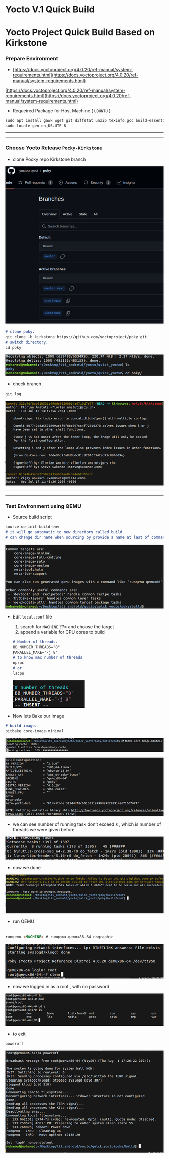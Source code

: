 # Yocto V.1  Quick Build

# Yocto Project Quick Build Based on Kirkstone

### Prepare Environment

- [https://docs.yoctoproject.org/4.0.20/ref-manual/system-requirements.html](https://docs.yoctoproject.org/4.0.20/ref-manual/system-requirements.html)

[https://docs.yoctoproject.org/4.0.20/ref-manual/system-requirements.html](https://docs.yoctoproject.org/4.0.20/ref-manual/system-requirements.html)

- Requeired Package for Host Machine ( `UBUNTU` )

```markdown
sudo apt install gawk wget git diffstat unzip texinfo gcc build-essential chrpath socat cpio python3 python3-pip python3-pexpect xz-utils debianutils iputils-ping python3-git python3-jinja2 python3-subunit zstd liblz4-tool file locales libacl1
sudo locale-gen en_US.UTF-8
```

---

---

### Choose Yocto Release  `Pocky-Kirkstone`

- clone Pocky repo Kirkstone branch

![Untitled](Yocto%20V%201%20Quick%20Build%2084431d67321a492e8519491fc07cf32f/Untitled.png)

```markdown
# clone poky.
git clone -b kirkstone https://github.com/yoctoproject/poky.git
# switch directory.
cd poky
```

![Untitled](Yocto%20V%201%20Quick%20Build%2084431d67321a492e8519491fc07cf32f/Untitled%201.png)

- check branch

```markdown
git log
```

![Untitled](Yocto%20V%201%20Quick%20Build%2084431d67321a492e8519491fc07cf32f/Untitled%202.png)

---

---

### Test Environment using QEMU

- Source build script

```markdown
source oe-init-build-env
# it will go automatic to new directory called build
# can change dir name when sourcing by provide a name at last of command
```

![Untitled](Yocto%20V%201%20Quick%20Build%2084431d67321a492e8519491fc07cf32f/Untitled%203.png)

- Edit `local.conf` file
    1. search for `MACHINE` ??=   and choose the target
    2. append a variable for CPU cores to build
    
    ```markdown
    # Number of threads.
    BB_NUMBER_THREADS="8"
    PARALLEL_MAKE="-j 8"
    # to know max number of threads
    nproc
    # or
    lscpu
    ```
    
    ![Untitled](Yocto%20V%201%20Quick%20Build%2084431d67321a492e8519491fc07cf32f/Untitled%204.png)
    

- Now lets Bake our image

```markdown
# build image.
bitbake core-image-minimal
```

![Untitled](Yocto%20V%201%20Quick%20Build%2084431d67321a492e8519491fc07cf32f/Untitled%205.png)

![Untitled](Yocto%20V%201%20Quick%20Build%2084431d67321a492e8519491fc07cf32f/Untitled%206.png)

- we can see number of running task don’t exceed `8` , which is number of threads we were given before

![Untitled](Yocto%20V%201%20Quick%20Build%2084431d67321a492e8519491fc07cf32f/Untitled%207.png)

- now we done

![Untitled](Yocto%20V%201%20Quick%20Build%2084431d67321a492e8519491fc07cf32f/Untitled%208.png)

- run QEMU

```markdown

runqemu <MACHINE> # runqemu qemux86-64 nographic
```

![Untitled](Yocto%20V%201%20Quick%20Build%2084431d67321a492e8519491fc07cf32f/Untitled%209.png)

- now we logged in as a root , with no password

![Untitled](Yocto%20V%201%20Quick%20Build%2084431d67321a492e8519491fc07cf32f/Untitled%2010.png)

- to exit

```markdown
poweroff
```

![Untitled](Yocto%20V%201%20Quick%20Build%2084431d67321a492e8519491fc07cf32f/Untitled%2011.png)
